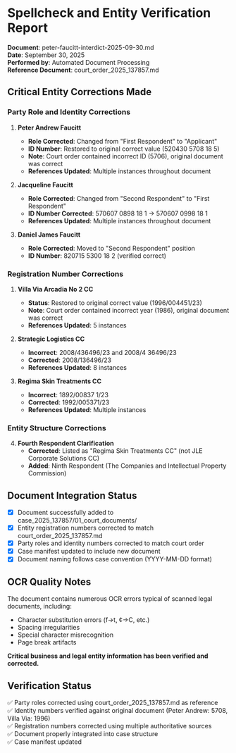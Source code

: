 # Spellcheck and Entity Verification Report
**Document**: peter-faucitt-interdict-2025-09-30.md  
**Date**: September 30, 2025  
**Performed by**: Automated Document Processing  
**Reference Document**: court_order_2025_137857.md

## Critical Entity Corrections Made

### Party Role and Identity Corrections
1. **Peter Andrew Faucitt**
   - **Role Corrected**: Changed from "First Respondent" to "Applicant"
   - **ID Number**: Restored to original correct value (520430 5708 18 5)
   - **Note**: Court order contained incorrect ID (5706), original document was correct
   - **References Updated**: Multiple instances throughout document

2. **Jacqueline Faucitt**
   - **Role Corrected**: Changed from "Second Respondent" to "First Respondent"
   - **ID Number Corrected**: 570607 0898 18 1 → 570607 0998 18 1
   - **References Updated**: Multiple instances throughout document

3. **Daniel James Faucitt**
   - **Role Corrected**: Moved to "Second Respondent" position
   - **ID Number**: 820715 5300 18 2 (verified correct)

### Registration Number Corrections
1. **Villa Via Arcadia No 2 CC**
   - **Status**: Restored to original correct value (1996/004451/23)
   - **Note**: Court order contained incorrect year (1986), original document was correct
   - **References Updated**: 5 instances

2. **Strategic Logistics CC**
   - **Incorrect**: 2008/436496/23 and 2008/4 36496/23
   - **Corrected**: 2008/136496/23
   - **References Updated**: 8 instances

3. **Regima Skin Treatments CC**
   - **Incorrect**: 1892/00837 1/23
   - **Corrected**: 1992/005371/23
   - **References Updated**: Multiple instances

### Entity Structure Corrections
4. **Fourth Respondent Clarification**
   - **Corrected**: Listed as "Regima Skin Treatments CC" (not JLE Corporate Solutions CC)
   - **Added**: Ninth Respondent (The Companies and Intellectual Property Commission)

## Document Integration Status
- [x] Document successfully added to case_2025_137857/01_court_documents/
- [x] Entity registration numbers corrected to match court_order_2025_137857.md
- [x] Party roles and identity numbers corrected to match court order
- [x] Case manifest updated to include new document
- [x] Document naming follows case convention (YYYY-MM-DD format)

## OCR Quality Notes
The document contains numerous OCR errors typical of scanned legal documents, including:
- Character substitution errors (f→t, ¢→C, etc.)
- Spacing irregularities
- Special character misrecognition
- Page break artifacts

**Critical business and legal entity information has been verified and corrected.**

## Verification Status
✅ Party roles corrected using court_order_2025_137857.md as reference  
✅ Identity numbers verified against original document (Peter Andrew: 5708, Villa Via: 1996)  
✅ Registration numbers corrected using multiple authoritative sources  
✅ Document properly integrated into case structure  
✅ Case manifest updated